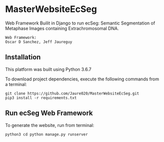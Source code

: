 # MasterWebsiteEcSeg

Web Framework Builit in Django to run ecSeg: Semantic Segmentation of Metaphase Images containing Extrachromosomal DNA.
```
Web Framework: 
Oscar D Sanchez, Jeff Jaureguy
```
## Installation
This platform was built using Python 3.6.7 

To download project dependencies, execute the following commands from a terminal: 

```
git clone https://github.com/Jaure020/MasterWebsiteEcSeg.git
pip3 install -r requirements.txt
```
## Run ecSeg Web Framework
To generate the website, run from terminal:
```
python3 cd python manage.py runserver
```
